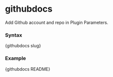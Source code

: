 githubdocs
==========

Add Github account and repo in Plugin Parameters.

### Syntax

{githubdocs slug}

### Example

{githubdocs README}
